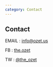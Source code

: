 ```yaml
---
category: Contact
---
```


## Contact

EMAIL : [info@ozet.us](mailto:info@ozet.us)

FB : [the.ozet](https://www.facebook.com/the.ozet/)

TW : [@the_ozet](https://twitter.com/the_ozet)
